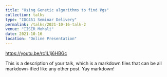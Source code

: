 ```yaml
---
title: "Using Genetic algorithms to find Ψgs"
collection: talks
type: "IDC451 Seminar Delivery"
permalink: /talks/2021-10-16-talk-2
venue: "IISER Mohali"
date: 2021-10-16
location: "Online Presentation"
---
```

https://youtu.be/rc1L1j6HBGc

This is a description of your talk, which is a markdown files that can be all markdown-ified like any other post. Yay markdown!
